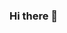 ### Hi there 👋

<!--
**unclejiankai/unclejiankai** is a ✨ _special_ ✨ repository because its `README.md` (this file) appears on your GitHub profile.

# Hi 嗨,我是建凱叔叔
## JK FENG(建凱) 69年生
Show Image
我是一個熱愛新事物的人, 從小就愛玩電腦, 修過飛機, 待過銀行, 開過公司, 教過高中, 做過傳銷, 也當無業遊民過. 最終在大學工作了超過25年。
學術方面我畢業於台北科技大學電機工程學系碩士專長計算機模擬, 也曾在師範大學資訊工程學系攻讀博士, 專長電腦視覺以及人工智慧(休學), 目前就讀長庚大學資訊工程學系博士生, 專長為社會網路模擬以及病毒傳播.

我喜歡神秘學, 身心靈有關的事物或多或少都有涉獵過. 學過姓名學, 開班授課過, 也學過紫微斗數, 催眠, 拿過NGH催眠師執照, 大陸心理諮商師二級執業執照。

我的座右銘是要保持年輕人的活力, 老年人的智慧。生命對我而言只是個短暫的存在, 既然任何有形的東西都帶不走, 不如就留下點坎坷路途中體會的經驗, 帶走點走過傷痕累累後學到的智慧。

如果您有任何需要幫助的地方, 儘管聯繫我!

Email: ericckfeng@gmail.com
Facebook [Jiankai Feng](https://www.facebook.com/jiankai.feng.12)
Blog [空安常在我心](https://wp.jin999.com/)
Vocus [建凱叔叔與少年空安的相講所](https://vocus.cc/salon/unclejiankai)
-->
